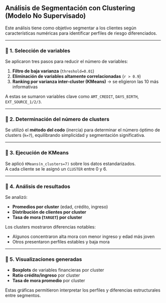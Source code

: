 ## Análisis de Segmentación con Clustering (Modelo No Supervisado)

Este análisis tiene como objetivo segmentar a los clientes según características numéricas para identificar perfiles de riesgo diferenciados.

---

### 🔹 1. Selección de variables

Se aplicaron tres pasos para reducir el número de variables:

1. **Filtro de baja varianza** (`threshold=0.01`)
2. **Eliminación de variables altamente correlacionadas** (`r > 0.9`)
3. **Ranking por varianza inter-cluster (KMeans)** → se eligieron las 10 más informativas

A estas se sumaron variables clave como `AMT_CREDIT`, `DAYS_BIRTH`, `EXT_SOURCE_1/2/3`.

---

### 🔹 2. Determinación del número de clusters

Se utilizó el **método del codo** (inercia) para determinar el número óptimo de clusters (`k=7`), equilibrando simplicidad y segmentación significativa.

---

### 🔹 3. Ejecución de KMeans

Se aplicó `KMeans(n_clusters=7)` sobre los datos estandarizados.  
A cada cliente se le asignó un `CLUSTER` entre 0 y 6.

---

### 🔹 4. Análisis de resultados

Se analizó:

- **Promedios por cluster** (edad, crédito, ingreso)
- **Distribución de clientes por cluster**
- **Tasa de mora (`TARGET`) por cluster**

Los clusters mostraron diferencias notables:
- Algunos concentraron alta mora con menor ingreso y edad más joven
- Otros presentaron perfiles estables y baja mora

---

### 🔹 5. Visualizaciones generadas

- **Boxplots** de variables financieras por cluster
- **Ratio crédito/ingreso** por cluster
- **Tasa de mora promedio** por cluster

Estas gráficas permitieron interpretar los perfiles y diferencias estructurales entre segmentos.
